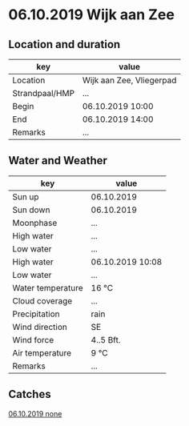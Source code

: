 # 06.10.2019 Wijk aan Zee

## Location and duration

key | value |
----|-------|
Location | Wijk aan Zee, Vliegerpad |
Strandpaal/HMP | ... |
Begin | 06.10.2019 10:00 |
End | 06.10.2019 14:00 |
Remarks | ... |

## Water and Weather

key | value |
----|-------|
Sun up | 06.10.2019 |
Sun down | 06.10.2019 |
Moonphase | ... |
High water | ... |
Low water | ... |
High water | 06.10.2019 10:08 |
Low water | ... |
Water temperature | 16 °C |
Cloud coverage | ... |
Precipitation | rain |
Wind direction | SE |
Wind force | 4..5 Bft. |
Air temperature | 9 °C |
Remarks | ... |

## Catches

[06.10.2019 none](catches/template_none.md)


